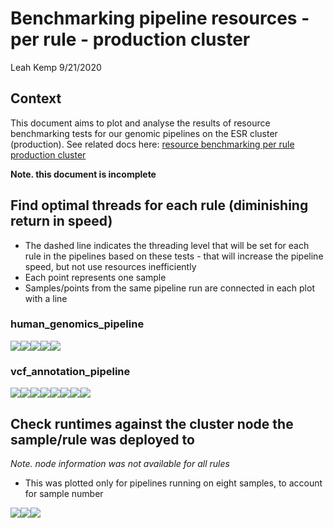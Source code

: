 Benchmarking pipeline resources - per rule - production cluster
================
Leah Kemp
9/21/2020

## Context

This document aims to plot and analyse the results of resource
benchmarking tests for our genomic pipelines on the ESR cluster
(production). See related docs here: [resource benchmarking per rule
production
cluster](../resource_benchmarking_per_rule_production_cluster.md)

**Note. this document is incomplete**

## Find optimal threads for each rule (diminishing return in speed)

  - The dashed line indicates the threading level that will be set for
    each rule in the pipelines based on these tests - that will increase
    the pipeline speed, but not use resources inefficiently
  - Each point represents one sample
  - Samples/points from the same pipeline run are connected in each plot
    with a
line

### human\_genomics\_pipeline

![](resource_benchmarking_per_rule_production_cluster_files/figure-gfm/unnamed-chunk-3-1.png)<!-- -->![](resource_benchmarking_per_rule_production_cluster_files/figure-gfm/unnamed-chunk-3-2.png)<!-- -->![](resource_benchmarking_per_rule_production_cluster_files/figure-gfm/unnamed-chunk-3-3.png)<!-- -->![](resource_benchmarking_per_rule_production_cluster_files/figure-gfm/unnamed-chunk-3-4.png)<!-- -->![](resource_benchmarking_per_rule_production_cluster_files/figure-gfm/unnamed-chunk-3-5.png)<!-- -->

### vcf\_annotation\_pipeline

![](resource_benchmarking_per_rule_production_cluster_files/figure-gfm/unnamed-chunk-4-1.png)<!-- -->![](resource_benchmarking_per_rule_production_cluster_files/figure-gfm/unnamed-chunk-4-2.png)<!-- -->![](resource_benchmarking_per_rule_production_cluster_files/figure-gfm/unnamed-chunk-4-3.png)<!-- -->![](resource_benchmarking_per_rule_production_cluster_files/figure-gfm/unnamed-chunk-4-4.png)<!-- -->![](resource_benchmarking_per_rule_production_cluster_files/figure-gfm/unnamed-chunk-4-5.png)<!-- -->![](resource_benchmarking_per_rule_production_cluster_files/figure-gfm/unnamed-chunk-4-6.png)<!-- -->![](resource_benchmarking_per_rule_production_cluster_files/figure-gfm/unnamed-chunk-4-7.png)<!-- -->![](resource_benchmarking_per_rule_production_cluster_files/figure-gfm/unnamed-chunk-4-8.png)<!-- -->

## Check runtimes against the cluster node the sample/rule was deployed to

*Note. node information was not available for all rules*

  - This was plotted only for pipelines running on eight samples, to
    account for sample
number

![](resource_benchmarking_per_rule_production_cluster_files/figure-gfm/unnamed-chunk-5-1.png)<!-- -->![](resource_benchmarking_per_rule_production_cluster_files/figure-gfm/unnamed-chunk-5-2.png)<!-- -->![](resource_benchmarking_per_rule_production_cluster_files/figure-gfm/unnamed-chunk-5-3.png)<!-- -->
